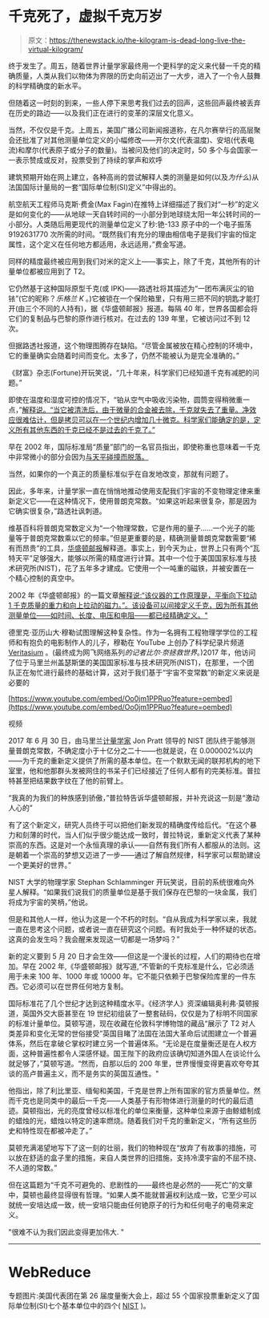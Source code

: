 # 千克死了，虚拟千克万岁

> 原文：<https://thenewstack.io/the-kilogram-is-dead-long-live-the-virtual-kilogram/>

终于发生了。周五，随着世界计量学家最终用一个更科学的定义来代替一千克的精确质量，人类从我们以物体为界限的历史向前迈出了一大步，进入了一个令人鼓舞的科学精确度的新水平。

但随着这一时刻的到来，一些人停下来思考我们过去的回声，这些回声最终被丢弃在历史的路边——以及我们正在进行的变革的深层文化意义。

当然，不仅仅是千克。上周五，美国广播公司新闻报道称，在凡尔赛举行的高层聚会还批准了对其他测量单位定义的小幅修改——开尔文(代表温度)、安培(代表电流)和摩尔(代表原子或分子的数量)。当被问及他们的决定时，50 多个与会国家一一表示赞成或反对，投票受到了持续的掌声和欢呼

建筑预期开始在网上建立，各种高尚的尝试解释人类的测量是如何(以及*为什么*)从法国国际计量局的一套“国际单位制(SI)定义”中得出的。

航空航天工程师马克斯·费金(Max Fagin)在推特上详细描述了我们对“一秒”的定义是如何变化的——从地球一天自转时间的一小部分到地球绕太阳一年公转时间的一小部分。人类随后用更现代的测量单位定义了秒:铯-133 原子中的一个电子振荡 9192631770 次所需的时间。“既然我们有充分的理由相信电子是我们宇宙的恒定属性，这个定义在任何地方都适用，永远适用，”费金写道。

同样的精度最终被应用到我们对米的定义上——事实上，除了千克，其他所有的计量单位都被应用到了 T2。

它仍然基于这种国际原型千克(或 IPK)——路透社将其描述为“一团布满灰尘的铂铱”(它的昵称？*乐格兰 K* 。)它被锁在一个保险箱里，只有用三把不同的钥匙才能打开(由三个不同的人持有)，据《华盛顿邮报》报道。每隔 40 年，世界各国都会将它们的复制品与巴黎的原作进行核对。在过去的 139 年里，它被访问过不到 12 次。

但据路透社报道，这个物理图腾存在缺陷。“尽管金属被放在精心控制的环境中，它的重量确实会随着时间而变化。太多了，仍然不能被认为是完全准确的。”

《财富》杂志(Fortune)开玩笑说，“几十年来，科学家们已经知道千克有减肥的问题。”

即使在温度和湿度可控的情况下，“铂从空气中吸收污染物，圆筒变得稍微重一点，”[解释说。“当它被清洗后，由于微量的合金被去除，千克就失去了重量。净效应很难估计，但是拷贝可以在一个世纪内增加几十微克。科学家们能确定的是，定义所有其他东西的千克已经不是过去的千克了。”](https://www.theguardian.com/science/2018/nov/09/in-the-balance-scientists-vote-on-first-change-to-kilogram-in-century)

早在 2002 年，国际标准局“质量”部门的一名官员指出，即使称重也意味着一千克中非常微小的部分会因为[与天平碰撞而脱落。](https://www.washingtonpost.com/archive/politics/2002/12/01/quest-for-an-immutable-kilogram-standard/50583a41-6a50-4b25-95d0-2322966df080/?utm_term=.f982c091320f)

当然，如果你的一个真正的质量标准似乎在自发地改变，那就有问题了。

因此，多年来，计量学家一直在悄悄地推动使用支配我们宇宙的不变物理定律来重新定义它——在这种情况下，使用普朗克常数。“如果这听起来很复杂，那是因为它确实很复杂，”路透社讽刺道。

维基百科将普朗克常数定义为“一个物理常数，它是作用的量子……一个光子的能量等于普朗克常数乘以它的频率。”但是更重要的是，精确测量普朗克常数需要“稀有而昂贵”的工具，[华盛顿邮报](https://www.washingtonpost.com/science/a-massive-change-nations-will-vote-to-redefine-the-kilogram/2018/11/15/b5704b0a-e6c7-11e8-b8dc-66cca409c180_story.html?utm_term=.8091d0c1bdff)解释道。事实上，到今天为止，世界上只有两个“瓦特天平”足够强大，能够以所需的精度进行计算。其中一个位于美国国家标准与技术研究所(NIST)，花了五年多才建成。它使用一个一吨重的磁铁，并被安置在一个精心控制的真空中。

2002 年《华盛顿邮报》的一篇文章[解释说:“该仪器的工作原理是，平衡向下拉动 1 千克质量的重力和向上拉动的磁力。”。该设备可以间接定义千克，因为所有其他测量单位——如时间、长度、电压和电阻——都已经精确定义。"](https://www.washingtonpost.com/archive/politics/2002/12/01/quest-for-an-immutable-kilogram-standard/50583a41-6a50-4b25-95d0-2322966df080/?utm_term=.f982c091320f)

德里克·亚历山大·穆勒试图理解这种复杂性。作为一名拥有工程物理学学位的工程师和有抱负的电影制作人的儿子，穆勒在 YouTube 上创办了科学纪录片频道 [Veritasium](https://www.youtube.com/channel/UCHnyfMqiRRG1u-2MsSQLbXA) 。(最终成为网飞网络系列*的记者比尔·奈拯救世界*。)2017 年，他访问了位于马里兰州盖瑟斯堡的美国国家标准与技术研究所(NIST)，在那里，一个团队正在匆忙进行最终的基础计算，这对于我们基于“宇宙不变常数”的新定义来说是必要的

[https://www.youtube.com/embed/Oo0jm1PPRuo?feature=oembed](https://www.youtube.com/embed/Oo0jm1PPRuo?feature=oembed)

视频

2017 年 6 月 30 日，由马里兰[计量学家](http://asq.org/quality-progress/2001/01/measure-for-measure/the-education-of-a-metrologist.html) Jon Pratt 领导的 NIST 团队终于能够测量普朗克常数，不确定度小于十亿分之二十——也就是说，在 0.000002%以内——为千克的重新定义提供了所需的基本单位。在一个默默无闻的联邦机构的地下室里，他和他那群头发被网住的书呆子们已经接近了任何人都有的完美标准。普拉特甚至把结果数字纹在了他的前臂上。

“我真的为我们的种族感到骄傲，”普拉特告诉华盛顿邮报，并补充说这一刻是“激动人心的”

有了这个新定义，研究人员终于可以把他们新发现的精确度传给后代。“在这个暴力和刻薄的时代，当人们似乎很少能达成一致时，普拉特说，重新定义代表了某种崇高的东西。这是对一个永恒真理的承认——自然有我们所有人都服从的法则。这是朝着一个崇高的梦想又迈进了一步——通过了解自然规律，科学家可以帮助建设一个更美好的世界。”

NIST 大学的物理学家 Stephan Schlamminger 开玩笑说，目前的系统很难向外星人解释。“如果我们说我们的质量单位是基于我们保存在巴黎的一块金属，我们将成为宇宙的笑柄，”他说。

但是和其他人一样，他认为这是一个不朽的时刻。“自从我成为科学家以来，我就一直在思考这个问题，或者说一直在研究这个问题。有时我处于一种怀疑的状态。这真的会发生吗？我会醒来发现这一切都是一场梦吗？”

新的定义要到 5 月 20 日才会生效——但这是一个漫长的过程，人们的期待也在增加。早在 2002 年,《华盛顿邮报》就写道,“不管新的千克标准是什么，它必须适用于未来 100 年、1000 年或 10000 年。它不能只依赖于巴黎保险库里的一件东西。它必须可以在世界任何地方复制。

国际标准花了几个世纪才达到这种精度水平。《经济学人》资深编辑奥利弗·莫顿报道，英国外交大臣甚至在 19 世纪初组装了一整套砝码，仅仅是为了标明不同国家的标准计量单位。莫顿写道，现在收藏在伦敦科学博物馆的藏品“展示了 T2 对人类差异和变化无常的世俗接受”英国目睹了法国在法国大革命后试图建立一个普遍体系，然后在拿破仑掌权时建立另一个普遍体系。“无论是在度量衡还是在人权方面，这种普遍性都令人深感怀疑。国王陛下的政府应该确切知道外国人在谈论什么就足够了，”莫顿写道。“然而，自那以后的 200 年里，世界慢慢变得更喜欢夸夸其谈的高卢普遍主义，而不是务实的英国互通性。"

他指出，除了利比里亚、缅甸和美国，千克是世界上所有国家的官方质量单位。然而千克也是同类中的最后一千克——人类基于有形物体进行测量的时代的最后遗迹。莫顿指出，光的亮度曾经以标准化的单位来衡量，这种单位来源于由鲸蜡制成的蜡烛的光，蜡烛以特定的速率燃烧。随着我们对千克的重新定义，“所有这些历史和特性现在都被冲走了。”

莫顿充满渴望地写下了这一刻的壮丽，我们的物种现在“放弃了有故事的措施，可以放在舒适的盒子里的措施，来自人类世界的旧措施，支持冷漠宇宙的不屈不挠、不人道的常数。”

但在这篇题为“千克不可避免的、悲剧性的——最终也是必然的——死亡”的文章中，莫顿也最终显得很有哲理。“如果人类不能就普遍权利达成一致，它至少可以就统一安培达成一致，统一安培只能由任何铯原子的行为和任何电子的电荷来定义。

"很难不认为我们因此变得更加伟大. "

* * *

# WebReduce

专题图片:美国代表团在第 26 届度量衡大会上，超过 55 个国家投票重新定义了国际单位制(SI)七个基本单位中的四个( [NIST](https://www.nist.gov/news-events/news/2018/11/historic-vote-ties-kilogram-and-other-units-natural-constants) )。

<svg xmlns:xlink="http://www.w3.org/1999/xlink" viewBox="0 0 68 31" version="1.1"><title>Group</title> <desc>Created with Sketch.</desc></svg>